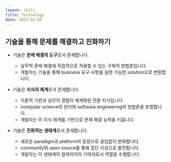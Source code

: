 ```yaml
---
layout: skill
title: Technology
date: 2025-02-09
---
```





## 기술을 통해 문제를 해결하고 진화하기

- 기술은 **문제 해결의 도구**로서 존재합니다.
    - 실무적 문제 해결에 직접적으로 적용할 수 있는 구체적 방법론입니다.
    - 개발자는 기술을 통해 business 요구 사항을 실현 가능한 solution으로 변환합니다.

- 기술은 **지식의 체계**로서 존재합니다.
    - 이론적 기반과 실무적 경험이 체계화된 전문 지식입니다.
    - computer science의 원리와 software engineering의 방법론을 포함합니다.
    - 개발자는 이 지식 체계를 기반으로 문제 해결 능력을 키웁니다.

- 기술은 **진화하는 생태계**로서 존재합니다.
    - 새로운 paradigm과 platform의 등장으로 끊임없이 변화합니다.
    - community와 open source를 통해 집단 지성으로 발전합니다.
    - 개발자는 이 생태계의 참여자이자 기여자로서 역할을 수행합니다.
